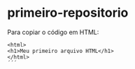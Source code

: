 # primeiro-repositorio

Para copiar o código em HTML:
```
<html>
<h1>Meu primeiro arquivo HTML</h1>
</html>
´´´

